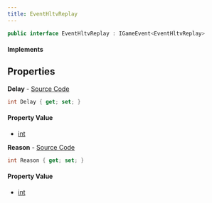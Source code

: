```yaml
---
title: EventHltvReplay
---
```


```csharp
public interface EventHltvReplay : IGameEvent<EventHltvReplay>
```

#### Implements

## Properties

**Delay** - [Source Code](https://github.com/swiftly-solution/swiftlys2/blob/main/managed/src/SwiftlyS2.Generated/GameEvents/Interfaces/EventHltvReplay.cs#L22)

```csharp
int Delay { get; set; }
```

#### Property Value

- [int](https://learn.microsoft.com/dotnet/api/system.int32)

**Reason** - [Source Code](https://github.com/swiftly-solution/swiftlys2/blob/main/managed/src/SwiftlyS2.Generated/GameEvents/Interfaces/EventHltvReplay.cs#L29)

```csharp
int Reason { get; set; }
```

#### Property Value

- [int](https://learn.microsoft.com/dotnet/api/system.int32)

